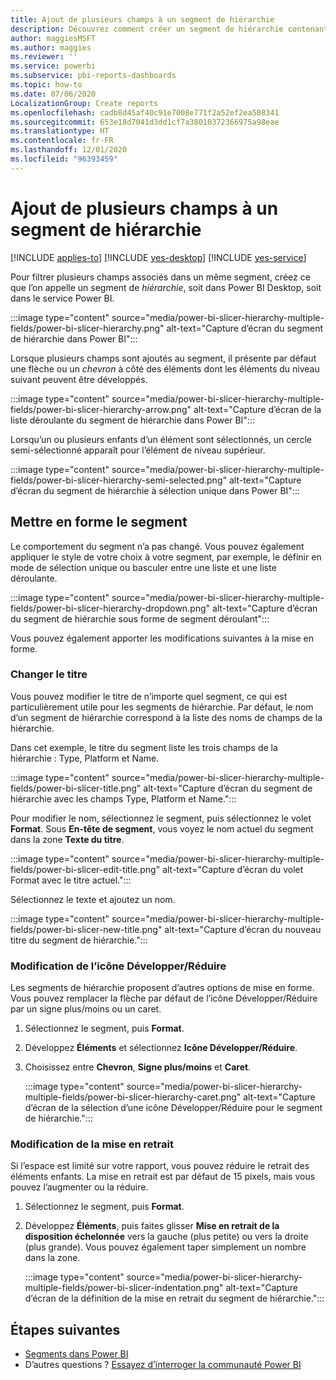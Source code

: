 ```yaml
---
title: Ajout de plusieurs champs à un segment de hiérarchie
description: Découvrez comment créer un segment de hiérarchie contenant plusieurs champs dans une hiérarchie.
author: maggiesMSFT
ms.author: maggies
ms.reviewer: ''
ms.service: powerbi
ms.subservice: pbi-reports-dashboards
ms.topic: how-to
ms.date: 07/06/2020
LocalizationGroup: Create reports
ms.openlocfilehash: cadb8d45af40c91e7008e771f2a52ef2ea508341
ms.sourcegitcommit: 653e18d7041d3dd1cf7a38010372366975a98eae
ms.translationtype: HT
ms.contentlocale: fr-FR
ms.lasthandoff: 12/01/2020
ms.locfileid: "96393459"
---
```

# <a name="add-multiple-fields-to-a-hierarchy-slicer"></a>Ajout de plusieurs champs à un segment de hiérarchie

[!INCLUDE [applies-to](../includes/applies-to.md)] [!INCLUDE [yes-desktop](../includes/yes-desktop.md)] [!INCLUDE [yes-service](../includes/yes-service.md)]

Pour filtrer plusieurs champs associés dans un même segment, créez ce que l’on appelle un segment de *hiérarchie*, soit dans Power BI Desktop, soit dans le service Power BI.

:::image type="content" source="media/power-bi-slicer-hierarchy-multiple-fields/power-bi-slicer-hierarchy.png" alt-text="Capture d’écran du segment de hiérarchie dans Power BI":::

Lorsque plusieurs champs sont ajoutés au segment, il présente par défaut une flèche ou un *chevron* à côté des éléments dont les éléments du niveau suivant peuvent être développés.

:::image type="content" source="media/power-bi-slicer-hierarchy-multiple-fields/power-bi-slicer-hierarchy-arrow.png" alt-text="Capture d’écran de la liste déroulante du segment de hiérarchie dans Power BI":::
 
 
Lorsqu’un ou plusieurs enfants d’un élément sont sélectionnés, un cercle semi-sélectionné apparaît pour l’élément de niveau supérieur.
 
:::image type="content" source="media/power-bi-slicer-hierarchy-multiple-fields/power-bi-slicer-hierarchy-semi-selected.png" alt-text="Capture d’écran du segment de hiérarchie à sélection unique dans Power BI":::

## <a name="format-the-slicer"></a>Mettre en forme le segment

Le comportement du segment n’a pas changé. Vous pouvez également appliquer le style de votre choix à votre segment, par exemple, le définir en mode de sélection unique ou basculer entre une liste et une liste déroulante. 

:::image type="content" source="media/power-bi-slicer-hierarchy-multiple-fields/power-bi-slicer-hierarchy-dropdown.png" alt-text="Capture d’écran du segment de hiérarchie sous forme de segment déroulant":::

Vous pouvez également apporter les modifications suivantes à la mise en forme.

### <a name="change-the-title"></a>Changer le titre

Vous pouvez modifier le titre de n’importe quel segment, ce qui est particulièrement utile pour les segments de hiérarchie. Par défaut, le nom d’un segment de hiérarchie correspond à la liste des noms de champs de la hiérarchie.

Dans cet exemple, le titre du segment liste les trois champs de la hiérarchie : Type, Platform et Name.

:::image type="content" source="media/power-bi-slicer-hierarchy-multiple-fields/power-bi-slicer-title.png" alt-text="Capture d’écran du segment de hiérarchie avec les champs Type, Platform et Name.":::

Pour modifier le nom, sélectionnez le segment, puis sélectionnez le volet **Format**. Sous **En-tête de segment**, vous voyez le nom actuel du segment dans la zone **Texte du titre**.

:::image type="content" source="media/power-bi-slicer-hierarchy-multiple-fields/power-bi-slicer-edit-title.png" alt-text="Capture d’écran du volet Format avec le titre actuel.":::

Sélectionnez le texte et ajoutez un nom.

:::image type="content" source="media/power-bi-slicer-hierarchy-multiple-fields/power-bi-slicer-new-title.png" alt-text="Capture d’écran du nouveau titre du segment de hiérarchie.":::


### <a name="change-the-expandcollapse-icon"></a>Modification de l’icône Développer/Réduire

Les segments de hiérarchie proposent d’autres options de mise en forme. Vous pouvez remplacer la flèche par défaut de l’icône Développer/Réduire par un signe plus/moins ou un caret.

1. Sélectionnez le segment, puis **Format**.
1. Développez **Éléments** et sélectionnez **Icône Développer/Réduire**.
1. Choisissez entre **Chevron**, **Signe plus/moins** et **Caret**.
 
    :::image type="content" source="media/power-bi-slicer-hierarchy-multiple-fields/power-bi-slicer-hierarchy-caret.png" alt-text="Capture d’écran de la sélection d’une icône Développer/Réduire pour le segment de hiérarchie.":::
 
### <a name="change-the-indentation"></a>Modification de la mise en retrait

Si l’espace est limité sur votre rapport, vous pouvez réduire le retrait des éléments enfants. La mise en retrait est par défaut de 15 pixels, mais vous pouvez l’augmenter ou la réduire. 

1. Sélectionnez le segment, puis **Format**.
1. Développez **Éléments**, puis faites glisser **Mise en retrait de la disposition échelonnée** vers la gauche (plus petite) ou vers la droite (plus grande). Vous pouvez également taper simplement un nombre dans la zone.

    :::image type="content" source="media/power-bi-slicer-hierarchy-multiple-fields/power-bi-slicer-indentation.png" alt-text="Capture d’écran de la définition de la mise en retrait du segment de hiérarchie.":::

## <a name="next-steps"></a>Étapes suivantes

- [Segments dans Power BI](../visuals/power-bi-visualization-slicers.md)
- D’autres questions ? [Essayez d’interroger la communauté Power BI](https://community.powerbi.com/)